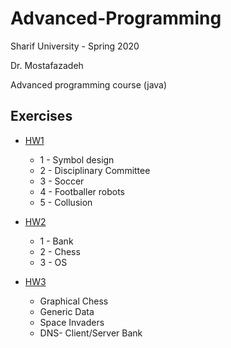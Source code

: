 # Advanced-Programming

Sharif University  - Spring 2020 

Dr. Mostafazadeh

Advanced programming course (java)

## Exercises
  -  [HW1](https://github.com/saaz742/Advanced-Programming/blob/main/Exercises/HW1/%D8%AA%D9%85%D8%B1%DB%8C%D9%86%20%D8%A7%D9%88%D9%84.pdf)
      - 1 - Symbol design
      - 2 - Disciplinary Committee
      - 3 - Soccer
      - 4 - Footballer robots
      - 5 - Collusion
        
  - [HW2](https://github.com/saaz742/Advanced-Programming/blob/main/Exercises/HW2/%D8%AA%D9%85%D8%B1%DB%8C%D9%86%20%D8%AF%D9%88%D9%85.pdf)
      - 1 - Bank
      - 2 - Chess
      - 3 - OS
        
  - [HW3]()
      - Graphical Chess
      - Generic Data
      - Space Invaders
      - DNS- Client/Server Bank
